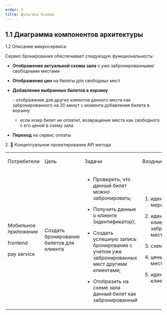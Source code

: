 ```yaml
---
order: 3
title: Шульгина Ксения
---
```


## 1\.1 Диаграмма компонентов архитектуры

<drawio path="./arkhitekturnoe-kata.svg" width="211px" height="101px"/>



1\.2 Описание микросервиса:

Сервис бронирования обеспечивает следующую функциональность:

-  **Отображение актуальной схемы зала** с уже забронированными/свободными местами

-  **Отображение цен** на билеты для свободных мест

-  **Добавление выбранных билетов в корзину**

   \-  отображение для других клиентов данного места как забронированного на 20 минут с момента добавления билета в корзину

   -  если юзер билет не оплатит,  возвращение места как свободного с его ценой в схему зала

-  **Переход** на сервис оплаты

2\. 🧩 Концептуальное проектирование API метода

<table header="row">
<colgroup><col width="134"/><col width="156"/><col width="254"/><col width="270"/><col width="287"/></colgroup>
<tr>
<td>

Потребители

</td>
<td>

Цель

</td>
<td>

Задачи

</td>
<td>

Входные данные

</td>
<td>

Выходные данные

</td>
</tr>
<tr>
<td>

Мобильное приложение

frontend

pay service

</td>
<td>

Создать бронирование билетов для клиента

</td>
<td>

-  Проверить, что данный билет можно забронировать;

-  Получить данные о клиенте (идентификатор);

-  Создать успешную запись бронирования с учетом уже забронированных мест другими клиентами;

-  Отобразить на схеме зала данный билет как забронированный

</td>
<td>

1. идентификатор  мероприятия

2. идентификаторы клиентов с их забронированными местами

3. схема зала

4. цены на свободные места

5. идентификатор клиента





</td>
<td>

1. схема свободных и забронированных мест и их ID

2. цены свободных мест

3. корзина для бронирования

4. создание бронирования

</td>
</tr>
</table>
